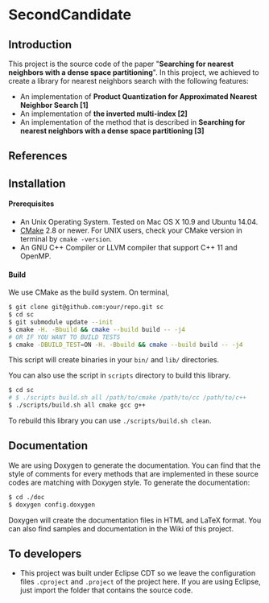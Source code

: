 SecondCandidate
================================

## Introduction

This project is the source code of the paper "**Searching for nearest neighbors with a dense space partitioning**".
In this project, we achieved to create a library for nearest neighbors search with the following features:

* An implementation of **Product Quantization for Approximated Nearest Neighbor Search [1]** 
* An implementation of **the inverted multi-index [2]**
* An implementation of the method that is described in **Searching for nearest neighbors with a dense space partitioning [3]**

## References

## Installation

#### Prerequisites

* An Unix Operating System. Tested on Mac OS X 10.9 and Ubuntu 14.04.
* [CMake](http://www.cmake.org/) 2.8 or newer. For UNIX users, check your CMake version in terminal by `cmake -version`.
* An GNU C++ Compiler or LLVM compiler that support C++ 11 and OpenMP.

#### Build

We use CMake as the build system. On terminal,
```bash
$ git clone git@github.com:your/repo.git sc
$ cd sc
$ git submodule update --init
$ cmake -H. -Bbuild && cmake --build build -- -j4
# OR IF YOU WANT TO BUILD TESTS
$ cmake -DBUILD_TEST=ON -H. -Bbuild && cmake --build build -- -j4
```
This script will create binaries in your `bin/` and `lib/` directories. 

You can also use the script in `scripts` directory to build this library.
```bash
$ cd sc
# $ ./scripts build.sh all /path/to/cmake /path/to/cc /path/to/c++
$ ./scripts/build.sh all cmake gcc g++
```

To rebuild this library you can use `./scripts/build.sh clean`.

## Documentation

We are using Doxygen to generate the documentation. You can find that the style of comments for every methods that are implemented in these source codes are matching with Doxygen style.
To generate the documentation:

```bash
$ cd ./doc
$ doxygen config.doxygen
```

Doxygen will create the documentation files in HTML and LaTeX format. You can also find samples and documentation in the Wiki of this project.

## To developers

* This project was built under Eclipse CDT so we leave the configuration files `.cproject` and `.project` of the project here. If you are using Eclipse, just import the folder that contains the source code.

